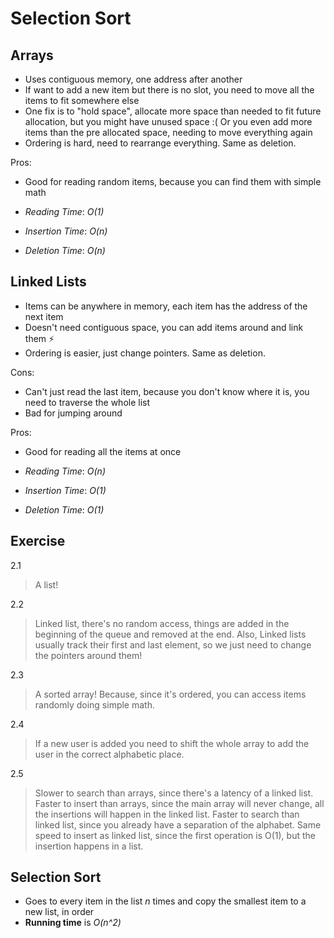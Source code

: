 # Selection Sort

## Arrays
- Uses contiguous memory, one address after another
- If want to add a new item but there is no slot, you need to move all the items to fit somewhere else
- One fix is to "hold space", allocate more space than needed to fit future allocation, but you might have unused space :( Or you even add more items than the pre allocated space, needing to move everything again
- Ordering is hard, need to rearrange everything. Same as deletion.

Pros:
- Good for reading random items, because you can find them with simple math

- *Reading Time*: _O(1)_
- *Insertion Time*: _O(n)_
- *Deletion Time*: _O(n)_

## Linked Lists
- Items can be anywhere in memory, each item has the address of the next item
- Doesn't need contiguous space, you can add items around and link them ⚡️
- Ordering is easier, just change pointers. Same as deletion.

Cons:
- Can't just read the last item, because you don't know where it is, you need to traverse the whole list
- Bad for jumping around

Pros:
- Good for reading all the items at once

- *Reading Time*: _O(n)_
- *Insertion Time*: _O(1)_
- *Deletion Time*: _O(1)_

## Exercise
2.1 
> A list!

2.2
> Linked list, there's no random access, things are added in the beginning of the queue and removed at the end. Also, Linked lists usually track their first and last element, so we just need to change the pointers around them!

2.3
> A sorted array! Because, since it's ordered, you can access items randomly doing simple math.

2.4
> If a new user is added you need to shift the whole array to add the user in the correct alphabetic place.

2.5
> Slower to search than arrays, since there's a latency of a linked list.
> Faster to insert than arrays, since the main array will never change, all the insertions will happen in the linked list.
> Faster to search than linked list, since you already have a separation of the alphabet.
> Same speed to insert as linked list, since the first operation is O(1), but the insertion happens in a list.

## Selection Sort
- Goes to every item in the list _n_ times and copy the smallest item to a new list, in order
- **Running time** is _O(n^2)_